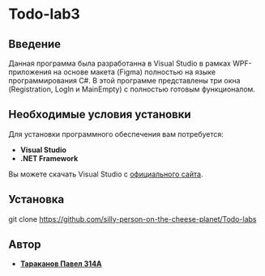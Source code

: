 # Todo-lab3

## Введение

Данная программа была разработанна в Visual Studio в рамках WPF-приложения на основе макета (Figma) полностью на языке программирования C#. В этой программе представлены три окна (Registration, LogIn и MainEmpty) с полностью готовым функционалом.

## Необходимые условия установки

Для установки программного обеспечения вам потребуется:

- **Visual Studio**
- **.NET Framework**

Вы можете скачать Visual Studio с [официального сайта](https://visualstudio.microsoft.com/downloads/).

## Установка

git clone <https://github.com/silly-person-on-the-cheese-planet/Todo-labs>

## Автор

* [**Тараканов Павел 314А**](https://github.com/silly-person-on-the-cheese-planet)
